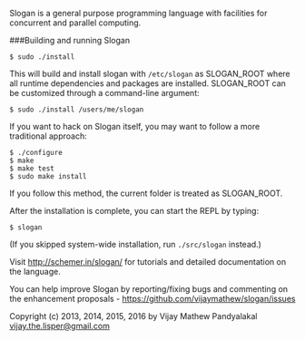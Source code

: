 Slogan is a general purpose programming language with facilities for concurrent and parallel computing.

###Building and running Slogan

    $ sudo ./install

This will build and install slogan with `/etc/slogan` as SLOGAN_ROOT where all runtime
dependencies and packages are installed. SLOGAN_ROOT can be customized through a
command-line argument:

    $ sudo ./install /users/me/slogan
 
If you want to hack on Slogan itself, you may want to follow a more traditional approach:
    
    $ ./configure
    $ make
    $ make test
    $ sudo make install

If you follow this method, the current folder is treated as SLOGAN_ROOT. 

After the installation is complete, you can start the REPL by typing:
    
    $ slogan

(If you skipped system-wide installation, run `./src/slogan` instead.)


Visit http://schemer.in/slogan/ for tutorials and detailed documentation on the language.

You can help improve Slogan by reporting/fixing bugs and commenting on the enhancement proposals - https://github.com/vijaymathew/slogan/issues

Copyright (c) 2013, 2014, 2015, 2016 by Vijay Mathew Pandyalakal <vijay.the.lisper@gmail.com>